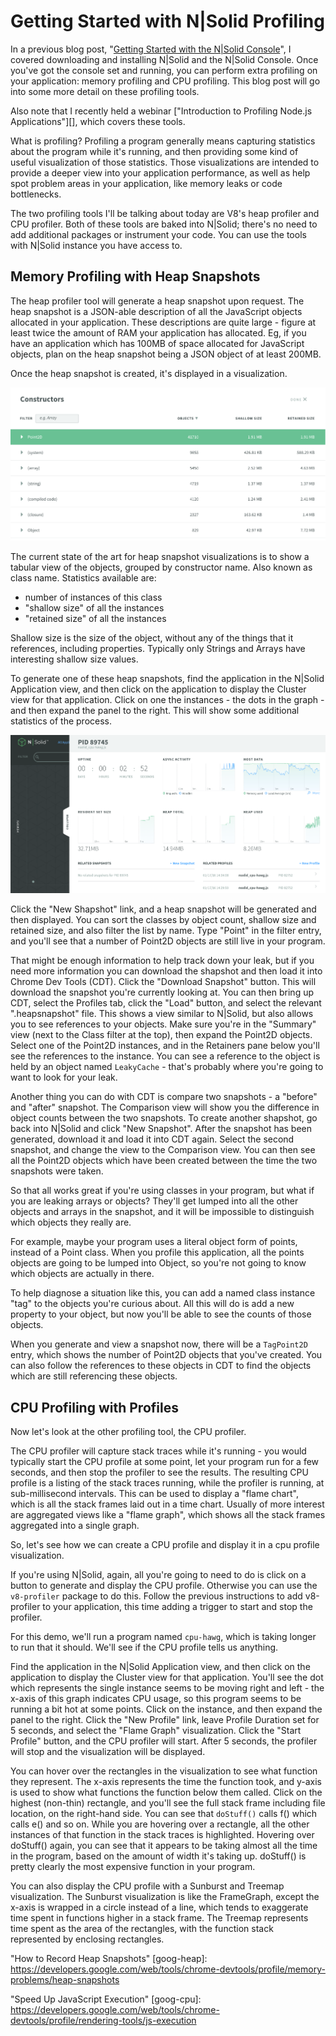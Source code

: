 Getting Started with N|Solid Profiling
================================================================================

In a previous blog post,
"[Getting Started with the N|Solid Console][gsnsc]", I covered downloading and
installing N|Solid and the N|Solid Console.  Once you've got the console set
and running, you can perform extra profiling on your application: memory
profiling and CPU profiling.  This blog post will go into some more detail on
these profiling tools.

Also note that I recently held a webinar
["Introduction to Profiling Node.js Applications"][],
which covers these tools.

What is profiling?  Profiling a program generally means capturing statistics
about the program while it's running, and then providing some kind of useful
visualization of those statistics.  Those visualizations are intended to
provide a deeper view into your application performance, as well as help
spot problem areas in your application, like memory leaks or code bottlenecks.

The two profiling tools I'll be talking about today are V8's heap profiler and
CPU profiler.  Both of these tools are baked into N|Solid; there's no need to
add additional packages or instrument your code.  You can use the tools with
N|Solid instance you have access to.

[gsnsc]: https://nodesource.com/blog/getting-started-with-the-nsolid-console/


Memory Profiling with Heap Snapshots
--------------------------------------------------------------------------------

The heap profiler tool will generate a heap snapshot upon request.  The
heap snapshot is a JSON-able description of all the JavaScript objects allocated
in your application.  These descriptions are quite large - figure at least
twice the amount of RAM your application has allocated.  Eg, if you have an
application which has 100MB of space allocated for JavaScript objects, plan on
the heap snapshot being a JSON object of at least 200MB.

Once the heap snapshot is created, it's displayed in a visualization.  

![](images/ns-mem-hawg-constructor-table.png)

The current state of the art for heap snapshot visualizations is to show a
tabular view of the objects, grouped by constructor name.  Also known as class
name. Statistics available are:

* number of instances of this class
* "shallow size" of all the instances
* "retained size" of all the instances

Shallow size is the size of the object, without any of the things that it
references, including properties.  Typically only Strings and Arrays have
interesting shallow size values.

To generate one of these heap snapshots,
find the application in the N|Solid Application view, and then click on the
application to display the Cluster view for that application.  Click on one
the instances - the dots in the graph - and then expand the panel to the right.
This will show some additional statistics of the process.  

![](images/ns-cpu-hawg-cluster-expanded.png)

Click the "New Shapshot" link, and a heap snapshot will be
generated and then displayed.  You can sort the classes by object count,
shallow size and retained size, and also filter the list by name.  Type
"Point" in the filter entry, and you'll see that a number of Point2D objects
are still live in your program.

That might be enough information to help track down your leak, but if you need
more information you can download the shapshot and then load it into Chrome
Dev Tools (CDT).  Click the "Download Snapshot" button.  This will download the
snapshot you're currently looking at.  You can then bring up CDT, select the
Profiles tab, click the "Load" button, and select the relevant ".heapsnapshot"
file.  This shows a view similar to N|Solid, but also allows you to see
references to your objects.  Make sure you're in the "Summary" view (next to
the Class filter at the top), then expand the Point2D objects.  Select one of
the Point2D instances, and in the Retainers pane below you'll see the references
to the instance.  You can see a reference to the object is held by an object
named `LeakyCache` - that's probably where you're going to want to look for your
leak.

Another thing you can do with CDT is compare two snapshots - a "before" and
"after" snapshot.  The Comparison view will show you the difference in object
counts between the two snapshots.  To create another shapshot, go back into
N|Solid and click "New Snapshot".  After the snapshot has been generated,
download it and load it into CDT again.  Select the second snapshot, and
change the view to the Comparison view.  You can then see all the Point2D
objects which have been created between the time the two snapshots were taken.

So that all works great if you're using classes in your program, but what if
you are leaking arrays or objects?  They'll get lumped into all the other
objects and arrays in the snapshot, and it will be impossible to distinguish
which objects they really are.

For example, maybe your program uses a literal object form of points, instead
of a Point class.  When you profile this application, all the points objects
are going to be lumped into Object, so you're not going to know which objects
are actually in there.

To help diagnose a situation like this, you can add a named class instance "tag"
to the objects you're curious about.  All this will do is add a new property
to your object, but now you'll be able to see the counts of those objects.  

When you generate and view a snapshot now, there will be a `TagPoint2D` entry,
which shows the number of Point2D objects that you've created.  You can also
follow the references to these objects in CDT to find the objects which are
still referencing these objects.

CPU Profiling with Profiles
--------------------------------------------------------------------------------

Now let's look at the other profiling tool, the CPU profiler.

The CPU profiler will capture stack traces while it's running - you would
typically start the CPU profile at some point, let your program run for a
few seconds, and then stop the profiler to see the results.  The resulting
CPU profile is a listing of the stack traces running, while the profiler is
running, at sub-millisecond intervals.  This can be used to display a "flame
chart", which is all the stack frames laid out in a time chart.  Usually of
more interest are aggregated views like a "flame graph", which shows all the
stack frames aggregated into a single graph.

So, let's see how we can create a CPU profile and display it in a
cpu profile visualization.

If you're using N|Solid, again, all you're going to need to do is click on a button
to generate and display the CPU profile.  Otherwise you can use
the `v8-profiler` package to do this.  Follow the previous instructions
to add v8-profiler to your application, this time adding a trigger to start and
stop the profiler.

For this demo, we'll run a program named `cpu-hawg`, which is taking longer to
run that it should.  We'll see if the CPU profile tells us anything.

Find the application in the N|Solid Application view, and then click on the
application to display the Cluster view for that application.  You'll see
the dot which represents the single instance seems to be moving right and
left - the x-axis of this graph indicates CPU usage, so this program seems
to be running a bit hot at some points.
Click on the instance, and then expand the panel to the right.
Click the "New Profile" link, leave Profile Duration set for 5 seconds, and
select the "Flame Graph" visualization.  Click the "Start Profile" button, and
the CPU profiler will start.  After 5 seconds, the profiler will stop and the
visualization will be displayed.

You can hover over the rectangles in the visualization to see what function
they represent.  The x-axis represents the time the function took, and y-axis
is used to show what functions the function below them called.  Click
on the highest (non-thin) rectangle, and you'll see the full stack frame
including file location, on the right-hand side.  You can see that
`doStuff()` calls f() which calls e() and so on.  While you are hovering
over a rectangle, all the other instances of that function in the stack traces
is highlighted.  Hovering over doStuff() again, you can see that it appears to
be taking almost all the time in the program, based on the amount of width
it's taking up.  doStuff() is pretty clearly the most expensive function in
your program.

You can also display the CPU profile with a Sunburst and Treemap visualization.
The Sunburst visualization is like the FrameGraph, except the x-axis is wrapped
in a circle instead of a line, which tends to exaggerate time spent in functions
higher in a stack frame.  The Treemap represents time spent as the area of the
rectangles, with the function stack represented by enclosing rectangles.

"How to Record Heap Snapshots"
[goog-heap]: https://developers.google.com/web/tools/chrome-devtools/profile/memory-problems/heap-snapshots

"Speed Up JavaScript Execution"
[goog-cpu]: https://developers.google.com/web/tools/chrome-devtools/profile/rendering-tools/js-execution
